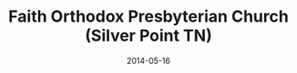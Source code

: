 ---
date: &id001 2014-05-16
end_date: null
location:
  address: 9177 Roberts Road
  city: Silver Point
  state: TN
minister:
- end: 2003-01-01
  name: William Gorrell
  start: 2000-01-01
  type: Organizing Pastor
- end: 2014-05-16
  name: Matthew A. Figura
  start: 2009-01-01
  type: Organizing Pastor
- end: null
  name: Matthew A. Figura
  start: 2014-05-16
  type: Pastor
ministers:
- William Gorrell
- Matthew A. Figura
- Matthew A. Figura
name: Faith Orthodox Presbyterian Church
names:
- end: 2014-05-16
  name: Faith Orthodox Presbyterian Chapel
  start: 1999-04-16
- end: null
  name: Faith Orthodox Presbyterian Church
  start: 2014-05-16
origination_date: *id001
raw_data: 'TN Silver Point

  Faith Orthodox Presbyterian Chapel  (April 16, 1999-May 16, 2014)

  Faith Orthodox Presbyterian Church  (May 16, 2014- )

  9177 Roberts Road

  Org. Pastors: William Gorrell, 2000-2003

  Matthew A. Figura, 2009-14

  Pastor: Matthew A. Figura, 2014-

  '
received_from: null
states:
- TN
status:
  active: true
  end_date: null
  reason: null
  received_from: null
  withdrawal_to: null
title: Faith Orthodox Presbyterian Church (Silver Point TN)
year_established:
- 2014

---